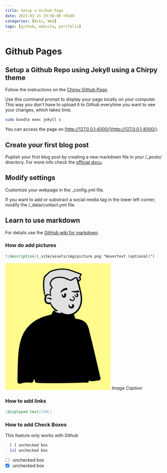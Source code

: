 ```yaml
---
title: Setup a Github Page
date: 2023-03-15 19:50:00 +0100
categories: [Wiki, Web]
tags: [github, website, portfolio]
---
```


# Github Pages

## Setup a Github Repo using Jekyll using a Chirpy theme

Follow the instructions on the [Chirpy Github Page](https://chirpy.cotes.page/posts/getting-started/).

Use this command prompt to display your page locally on your computer. This way you don't have to upload it to Github everytime you want to see your changes, which takes time.

```sh
sudo bundle exec jekyll s
```

You can access the page on [http://127.0.0.1:4000/](http://127.0.0.1:4000/).

## Create your first blog post

Puplish your first blog post by creating a new markdown file in your /\_posts/ directory. For more info check the [official docu](https://chirpy.cotes.page/posts/write-a-new-post/).

## Modify settings

Customize your webpage in the \_config.yml file.

If you want to add or substract a social media tag in the lower left corner, modify the /\_data/contact.yml file.

## Learn to use markdown

For details use the [GitHub wiki for markdown](https://docs.github.com/de/get-started/writing-on-github/getting-started-with-writing-and-formatting-on-github/basic-writing-and-formatting-syntax).

### How do add pictures

```markdown
![description](_site/assets/img/picture.png "Hovertext (optional)")
```

![radar](/assets/img/Avatar_1.png "Hovertext (optional)")
_Image Caption_

### How to add links

```markdown
[displayed text](URL)
```

### How to add Check Boxes
 
 This feature only works with Github
```markdown
- [ ] unchecked box
- [x] unchecked box
```

- [ ] unchecked box
- [x] unchecked box